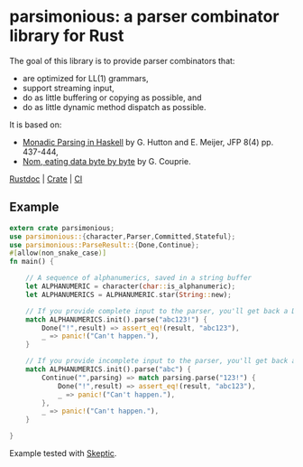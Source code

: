 # parsimonious: a parser combinator library for Rust

The goal of this library is to provide parser combinators that:

* are optimized for LL(1) grammars,
* support streaming input,
* do as little buffering or copying as possible, and
* do as little dynamic method dispatch as possible.

It is based on:

* [Monadic Parsing in Haskell](http://www.cs.nott.ac.uk/~pszgmh/pearl.pdf) by G. Hutton and E. Meijer, JFP 8(4) pp. 437-444,
* [Nom, eating data byte by byte](https://github.com/Geal/nom) by G. Couprie.

[Rustdoc](http://asajeffrey.github.io/parsimonious) |
[Crate](https://crates.io/crates/parsimonious) |
[CI](https://travis-ci.org/asajeffrey/parsimonious)

## Example

```rust
extern crate parsimonious;
use parsimonious::{character,Parser,Committed,Stateful};
use parsimonious::ParseResult::{Done,Continue};
#[allow(non_snake_case)]
fn main() {

    // A sequence of alphanumerics, saved in a string buffer
    let ALPHANUMERIC = character(char::is_alphanumeric);
    let ALPHANUMERICS = ALPHANUMERIC.star(String::new);

    // If you provide complete input to the parser, you'll get back a Done response:
    match ALPHANUMERICS.init().parse("abc123!") {
        Done("!",result) => assert_eq!(result, "abc123"),
        _ => panic!("Can't happen."),
    }

    // If you provide incomplete input to the parser, you'll get back a Continue response:
    match ALPHANUMERICS.init().parse("abc") {
        Continue("",parsing) => match parsing.parse("123!") {
            Done("!",result) => assert_eq!(result, "abc123"),
            _ => panic!("Can't happen."),
        },
        _ => panic!("Can't happen."),
    }

}
```

Example tested with [Skeptic](https://github.com/brson/rust-skeptic).
